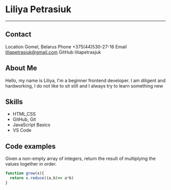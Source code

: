 # Liliya Petrasiuk
----------
## Contact

Location Gomel, Belarus
Phone +375(44)530-27-16
Email liliapetrasjuk@gmail.com
GitHub liliapetrasjuk

## About Me

Hello, my name is Liliya, I'm a beginner frontend developer. I am diligent and hardworking, I do not like to sit still and I always try to learn something new

## Skills

* HTML,CSS
* GitHub, Git
* JavaScript Basics
* VS Code

## Code examples

Given a non-empty array of integers, return the result of multiplying the values together in order. 

```javascript
function grow(x){
  return x.reduce((a,b)=> a*b)
}
```
